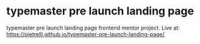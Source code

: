 # typemaster pre launch landing page
 typemaster pre launch landing page frontend mentor project. Live at: https://pietrelll.github.io/typemaster-pre-launch-landing-page/
